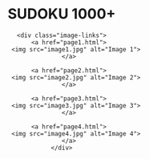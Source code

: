 <!DOCTYPE html>
<html>
<head>
    <title>Sudoku 1000+</title>
    <style>
        body {
            text-align: center;
        }
        h1 {
            font-weight: bold;
        }
        .image-links {
            display: flex;
            justify-content: center;
        }
        .image-links a {
            margin: 0 10px;
            text-decoration: none;
        }
        .image-links img {
            width: 200px; /* Adjust the width as needed */
            height: 150px; /* Adjust the height as needed */
        }
    </style>
</head>
<body>
    <h1>SUDOKU 1000+</h1>

    <div class="image-links">
        <a href="page1.html">
            <img src="image1.jpg" alt="Image 1">
        </a>

        <a href="page2.html">
            <img src="image2.jpg" alt="Image 2">
        </a>

        <a href="page3.html">
            <img src="image3.jpg" alt="Image 3">
        </a>

        <a href="page4.html">
            <img src="image4.jpg" alt="Image 4">
        </a>
    </div>
</body>
</html>

